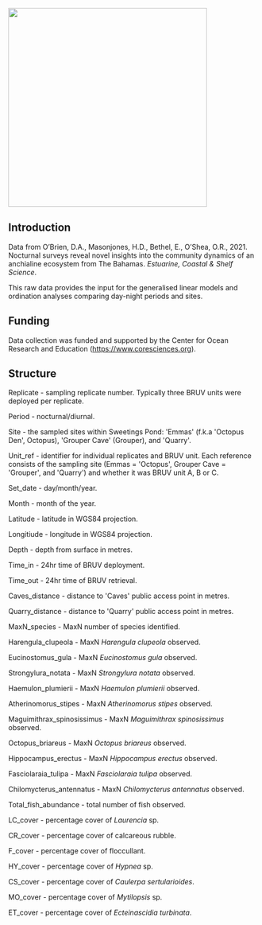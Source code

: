 <p align="left">
<img src="https://user-images.githubusercontent.com/79991977/133447359-1288b946-1f9d-42ff-9bc7-bbbd342fc988.png" width="400">
</p>

## Introduction

Data from O’Brien, D.A., Masonjones, H.D., Bethel, E., O’Shea, O.R., 2021. Nocturnal surveys reveal novel insights into the community dynamics of an anchialine ecosystem from The Bahamas. _Estuarine, Coastal & Shelf Science_.

This raw data provides the input for the generalised linear models and ordination analyses comparing day-night periods and sites.

## Funding
Data collection was funded and supported by the Center for Ocean Research and Education (https://www.coresciences.org).

## Structure
Replicate - sampling replicate number. Typically three BRUV units were deployed per replicate.

Period - nocturnal/diurnal.

Site - the sampled sites within Sweetings Pond: 'Emmas' (f.k.a 'Octopus Den', Octopus), 'Grouper Cave' (Grouper), and 'Quarry'.

Unit_ref - identifier for individual replicates and BRUV unit. Each reference consists of the sampling site (Emmas = 'Octopus', Grouper Cave = 'Grouper', and 'Quarry') and whether it was BRUV unit A, B or C.

Set_date - day/month/year.

Month - month of the year.

Latitude - latitude in WGS84 projection.

Longitiude - longitude in WGS84 projection.

Depth - depth from surface in metres.

Time_in - 24hr time of BRUV deployment.

Time_out - 24hr time of BRUV retrieval.

Caves_distance - distance to 'Caves' public access point in metres.

Quarry_distance - distance to 'Quarry' public access point in metres.

MaxN_species - MaxN number of species identified.

Harengula_clupeola - MaxN _Harengula clupeola_ observed.

Eucinostomus_gula - MaxN _Eucinostomus gula_ observed.

Strongylura_notata - MaxN _Strongylura notata_ observed.

Haemulon_plumierii - MaxN _Haemulon plumierii_ observed.

Atherinomorus_stipes - MaxN _Atherinomorus stipes_ observed.

Maguimithrax_spinosissimus - MaxN _Maguimithrax spinosissimus_ observed.

Octopus_briareus - MaxN _Octopus briareus_ observed.

Hippocampus_erectus - MaxN _Hippocampus erectus_ observed.

Fasciolaraia_tulipa - MaxN _Fasciolaraia tulipa_ observed.

Chilomycterus_antennatus - MaxN _Chilomycterus antennatus_ observed.

Total_fish_abundance - total number of fish observed.

LC_cover - percentage cover of _Laurencia_ sp.

CR_cover - percentage cover of calcareous rubble.

F_cover - percentage cover of floccullant.

HY_cover - percentage cover of _Hypnea_ sp.

CS_cover - percentage cover of _Caulerpa sertularioides_.

MO_cover - percentage cover of _Mytilopsis_ sp.

ET_cover - percentage cover of _Ecteinascidia turbinata_.

